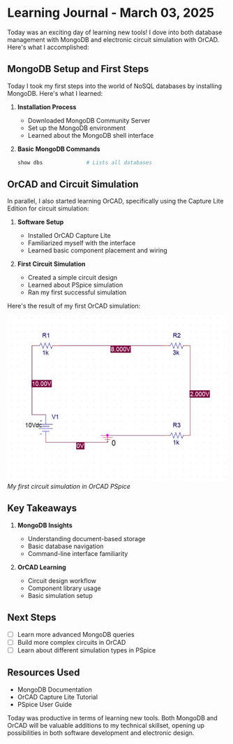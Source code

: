 # Learning Journal - March 03, 2025

Today was an exciting day of learning new tools! I dove into both database management with MongoDB and electronic circuit simulation with OrCAD. Here's what I accomplished:

## MongoDB Setup and First Steps

Today I took my first steps into the world of NoSQL databases by installing MongoDB. Here's what I learned:

1. **Installation Process**

   - Downloaded MongoDB Community Server
   - Set up the MongoDB environment
   - Learned about the MongoDB shell interface

2. **Basic MongoDB Commands**

   ```bash
   show dbs              # Lists all databases
   ```

## OrCAD and Circuit Simulation

In parallel, I also started learning OrCAD, specifically using the Capture Lite Edition for circuit simulation:

1. **Software Setup**

   - Installed OrCAD Capture Lite
   - Familiarized myself with the interface
   - Learned basic component placement and wiring

2. **First Circuit Simulation**
   - Created a simple circuit design
   - Learned about PSpice simulation
   - Ran my first successful simulation

Here's the result of my first OrCAD simulation:

![PSpice Test](/images/Pspice_test_03-03-25.jpg)
_My first circuit simulation in OrCAD PSpice_

## Key Takeaways

1. **MongoDB Insights**

   - Understanding document-based storage
   - Basic database navigation
   - Command-line interface familiarity

2. **OrCAD Learning**
   - Circuit design workflow
   - Component library usage
   - Basic simulation setup

## Next Steps

- [ ] Learn more advanced MongoDB queries
- [ ] Build more complex circuits in OrCAD
- [ ] Learn about different simulation types in PSpice

## Resources Used

- MongoDB Documentation
- OrCAD Capture Lite Tutorial
- PSpice User Guide

Today was productive in terms of learning new tools. Both MongoDB and OrCAD will be valuable additions to my technical skillset, opening up possibilities in both software development and electronic design.
